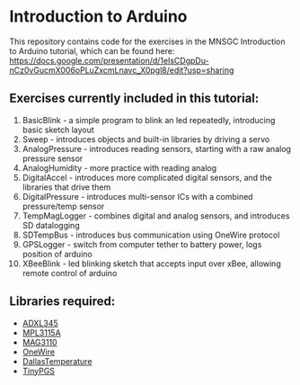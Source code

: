 # Introduction to Arduino

This repository contains code for the exercises in the MNSGC Introduction to Arduino tutorial, which can be found here:
https://docs.google.com/presentation/d/1eIsCDgpDu-nCz0vGucmX006oPLuZxcmLnavc_X0pgl8/edit?usp=sharing

## Exercises currently included in this tutorial:
1. BasicBlink - a simple program to blink an led repeatedly, introducing basic sketch layout
2. Sweep - introduces objects and built-in libraries by driving a servo
3. AnalogPressure - introduces reading sensors, starting with a raw analog pressure sensor
4. AnalogHumidity - more practice with reading analog
5. DigitalAccel - introduces more complicated digital sensors, and the libraries that drive them
6. DigitalPressure - introduces multi-sensor ICs with a combined pressure/temp sensor
7. TempMagLogger - combines digital and analog sensors, and introduces SD datalogging
8. SDTempBus - introduces bus communication using OneWire protocol
9. GPSLogger - switch from computer tether to battery power, logs position of arduino
10. XBeeBlink - led blinking sketch that accepts input over xBee, allowing remote control of arduino

## Libraries required:
- [ADXL345](https://github.com/sparkfun/SparkFun_ADXL345_Arduino_Library)
- [MPL3115A](https://github.com/sparkfun/MPL3115A2_Breakout)
- [MAG3110](https://github.com/sparkfun/SparkFun_MAG3110_Breakout_Board_Arduino_Library)
- [OneWire](https://github.com/PaulStoffregen/OneWire)
- [DallasTemperature](https://github.com/milesburton/Arduino-Temperature-Control-Library)
- [TinyPGS](https://github.com/mikalhart/TinyGPS)

